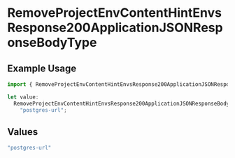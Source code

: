 # RemoveProjectEnvContentHintEnvsResponse200ApplicationJSONResponseBodyType

## Example Usage

```typescript
import { RemoveProjectEnvContentHintEnvsResponse200ApplicationJSONResponseBodyType } from "@simplesagar/vercel/models/removeprojectenvop.js";

let value:
  RemoveProjectEnvContentHintEnvsResponse200ApplicationJSONResponseBodyType =
    "postgres-url";
```

## Values

```typescript
"postgres-url"
```